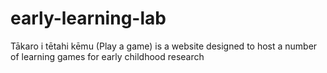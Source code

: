 # early-learning-lab
Tākaro i tētahi kēmu (Play a game) is a website designed to host a number of learning games for early childhood research
